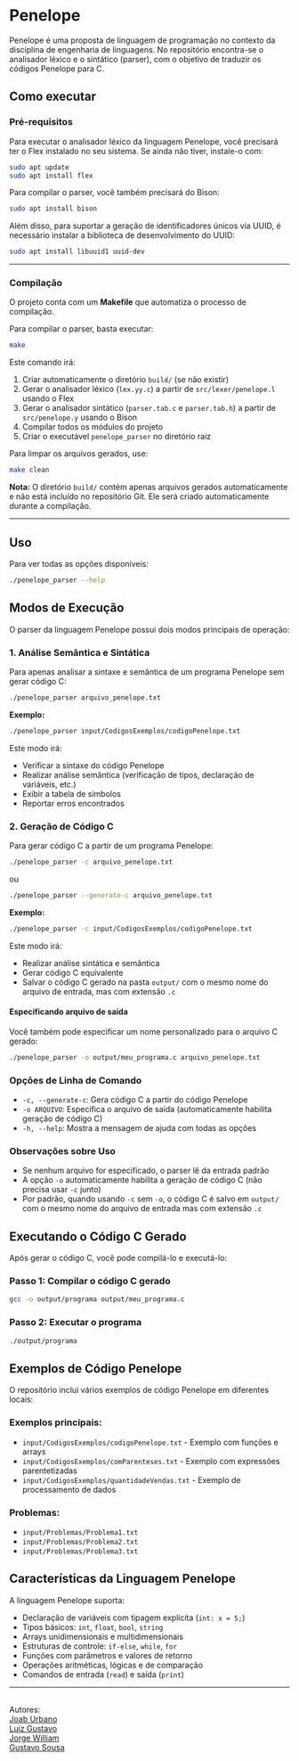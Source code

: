 # Penelope

Penelope é uma proposta de linguagem de programação no contexto da disciplina de engenharia de linguagens. No repositório encontra-se o analisador léxico e o sintático (parser), com o objetivo de traduzir os códigos Penelope para C.

## Como executar

### Pré-requisitos

Para executar o analisador léxico da linguagem Penelope, você precisará ter o Flex instalado no seu sistema. Se ainda não tiver, instale-o com:

```bash
sudo apt update
sudo apt install flex
```

Para compilar o parser, você também precisará do Bison:

```bash
sudo apt install bison
```

Além disso, para suportar a geração de identificadores únicos via UUID, é necessário instalar a biblioteca de desenvolvimento do UUID:

```bash
sudo apt install libuuid1 uuid-dev
```

---

### Compilação

O projeto conta com um **Makefile** que automatiza o processo de compilação.

Para compilar o parser, basta executar:

```bash
make
```

Este comando irá:
1. Criar automaticamente o diretório `build/` (se não existir)
2. Gerar o analisador léxico (`lex.yy.c`) a partir de `src/lexer/penelope.l` usando o Flex
3. Gerar o analisador sintático (`parser.tab.c` e `parser.tab.h`) a partir de `src/penelope.y` usando o Bison
4. Compilar todos os módulos do projeto
5. Criar o executável `penelope_parser` no diretório raiz

Para limpar os arquivos gerados, use:

```bash
make clean
```

**Nota:** O diretório `build/` contém apenas arquivos gerados automaticamente e não está incluído no repositório Git. Ele será criado automaticamente durante a compilação.

---

## Uso

Para ver todas as opções disponíveis:

```bash
./penelope_parser --help
```

## Modos de Execução

O parser da linguagem Penelope possui dois modos principais de operação:

### 1. Análise Semântica e Sintática

Para apenas analisar a sintaxe e semântica de um programa Penelope sem gerar código C:

```bash
./penelope_parser arquivo_penelope.txt
```

**Exemplo:**
```bash
./penelope_parser input/CodigosExemplos/codigoPenelope.txt
```

Este modo irá:
- Verificar a sintaxe do código Penelope
- Realizar análise semântica (verificação de tipos, declaração de variáveis, etc.)
- Exibir a tabela de símbolos
- Reportar erros encontrados

### 2. Geração de Código C

Para gerar código C a partir de um programa Penelope:

```bash
./penelope_parser -c arquivo_penelope.txt
```
ou
```bash
./penelope_parser --generate-c arquivo_penelope.txt
```

**Exemplo:**
```bash
./penelope_parser -c input/CodigosExemplos/codigoPenelope.txt
```

Este modo irá:
- Realizar análise sintática e semântica
- Gerar código C equivalente
- Salvar o código C gerado na pasta `output/` com o mesmo nome do arquivo de entrada, mas com extensão `.c`

#### Especificando arquivo de saída

Você também pode especificar um nome personalizado para o arquivo C gerado:

```bash
./penelope_parser -o output/meu_programa.c arquivo_penelope.txt
```

### Opções de Linha de Comando

- `-c, --generate-c`: Gera código C a partir do código Penelope
- `-o ARQUIVO`: Especifica o arquivo de saída (automaticamente habilita geração de código C)
- `-h, --help`: Mostra a mensagem de ajuda com todas as opções

### Observações sobre Uso

- Se nenhum arquivo for especificado, o parser lê da entrada padrão
- A opção `-o` automaticamente habilita a geração de código C (não precisa usar `-c` junto)
- Por padrão, quando usando `-c` sem `-o`, o código C é salvo em `output/` com o mesmo nome do arquivo de entrada mas com extensão `.c`

## Executando o Código C Gerado

Após gerar o código C, você pode compilá-lo e executá-lo:

### Passo 1: Compilar o código C gerado
```bash
gcc -o output/programa output/meu_programa.c
```

### Passo 2: Executar o programa
```bash
./output/programa
``` 

## Exemplos de Código Penelope

O repositório inclui vários exemplos de código Penelope em diferentes locais:

### Exemplos principais:
- `input/CodigosExemplos/codigoPenelope.txt` - Exemplo com funções e arrays
- `input/CodigosExemplos/comParenteses.txt` - Exemplo com expressões parentetizadas
- `input/CodigosExemplos/quantidadeVendas.txt` - Exemplo de processamento de dados

### Problemas:
- `input/Problemas/Problema1.txt`
- `input/Problemas/Problema2.txt`
- `input/Problemas/Problema3.txt`

## Características da Linguagem Penelope

A linguagem Penelope suporta:
- Declaração de variáveis com tipagem explícita (`int: x = 5;`)
- Tipos básicos: `int`, `float`, `bool`, `string`
- Arrays unidimensionais e multidimensionais
- Estruturas de controle: `if-else`, `while`, `for`
- Funções com parâmetros e valores de retorno
- Operações aritméticas, lógicas e de comparação
- Comandos de entrada (`read`) e saída (`print`)

---

<br>Autores:<br>
<a href="https://github.com/JoabUrbano">Joab Urbano</a><br>
<a href="https://github.com/luizgustavoou">Luiz Gustavo</a><br>
<a href="https://github.com/Jorgelino328">Jorge William</a><br>
<a href="https://github.com/Gustavobiz">Gustavo Sousa</a><br>